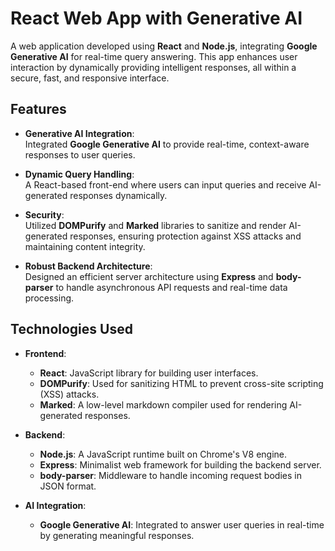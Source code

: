 # React Web App with Generative AI

A web application developed using **React** and **Node.js**, integrating **Google Generative AI** for real-time query answering. This app enhances user interaction by dynamically providing intelligent responses, all within a secure, fast, and responsive interface.

## Features

- **Generative AI Integration**:  
  Integrated **Google Generative AI** to provide real-time, context-aware responses to user queries.

- **Dynamic Query Handling**:  
  A React-based front-end where users can input queries and receive AI-generated responses dynamically.

- **Security**:  
  Utilized **DOMPurify** and **Marked** libraries to sanitize and render AI-generated responses, ensuring protection against XSS attacks and maintaining content integrity.

- **Robust Backend Architecture**:  
  Designed an efficient server architecture using **Express** and **body-parser** to handle asynchronous API requests and real-time data processing.

## Technologies Used

- **Frontend**:
  - **React**: JavaScript library for building user interfaces.
  - **DOMPurify**: Used for sanitizing HTML to prevent cross-site scripting (XSS) attacks.
  - **Marked**: A low-level markdown compiler used for rendering AI-generated responses.

- **Backend**:
  - **Node.js**: A JavaScript runtime built on Chrome's V8 engine.
  - **Express**: Minimalist web framework for building the backend server.
  - **body-parser**: Middleware to handle incoming request bodies in JSON format.

- **AI Integration**:
  - **Google Generative AI**: Integrated to answer user queries in real-time by generating meaningful responses.
